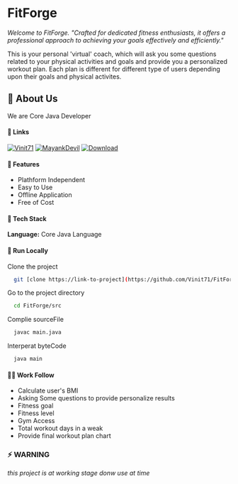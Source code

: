 # FitForge

_Welcome to FitForge. "Crafted for dedicated fitness enthusiasts, it offers a professional approach to achieving your goals effectively and efficiently."_

This is your personal 'virtual' coach, which will ask you some questions related to your physical activities and goals and provide you a personalized workout plan. Each plan is different for different type of users depending upon their goals and physical activites. 

## 🚀 About Us

We are Core Java Developer 

#### 🔗 Links
[![Vinit71](https://img.shields.io/badge/Vinit71-000?style=for-the-badge&logo=github&logoColor=white)](https://github.com/Vinit71/) [![MayankDevil](https://img.shields.io/badge/MayankDevil-000?style=for-the-badge&logo=github&logoColor=white)](https://github.com/MayankDevil/) [![Download](https://img.shields.io/badge/Download-1DA1F2?style=for-the-badge&logo=github&logoColor=white)](https://github.com/Vinit71/FitForge/archive/refs/heads/main.zip)

#### 🤔 Features

- Plathform Independent
- Easy to Use
- Offline Application
- Free of Cost

#### 💬 Tech Stack

**Language:** Core Java Language

#### 🧠 Run Locally

Clone the project

```bash
  git [clone https://link-to-project](https://github.com/Vinit71/FitForge.git)
```

Go to the project directory

```bash
  cd FitForge/src
```

Complie sourceFile

```bash
  javac main.java
```

Interperat byteCode

```bash
  java main
```

#### 👩‍💻 Work Follow

- Calculate user's BMI
- Asking Some questions to provide personalize results
- Fitness goal
- Fitness level
- Gym Access
- Total workout days in a weak
- Provide final workout plan chart

### ⚡️ WARNING

_this project is at working stage donw use at time_
